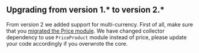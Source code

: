 

## Upgrading from version 1.* to version 2.*

From version 2 we added support for multi-currency. First of all, make sure that you [migrated the Price module](/docs/pbc/all/price-management/install-and-upgrade/upgrade-modules/upgrade-the-price-module.html). We have changed collector dependency to use `PriceProduct` module instead of price, please update your code accordingly if you overwrote the core.
